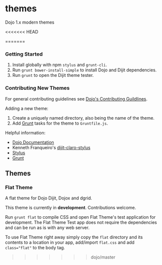 # themes
Dojo 1.x modern themes

<<<<<<< HEAD

=======
### Getting Started

1. Install globally with npm `stylus` and `grunt-cli`.
2. Run `grunt bower-install-simple` to install Dojo and Dijit dependencies.
3. Run `grunt` to open the Dijit theme tester.

### Contributing New Themes

For general contributing guidelines see [Dojo's Contributing Guildlines](https://github.com/dojo/dojo/blob/master/CONTRIBUTING.md).

Adding a new theme:

1. Create a uniquely named directory, also being the name of the theme.
2. Add [Grunt](http://gruntjs.com/) tasks for the theme to `Gruntfile.js`.

Helpful information:

* [Dojo Documentation](http://dojotoolkit.org/documentation/)
* Kenneth Franqueiro's [dijit-claro-stylus](https://github.com/kfranqueiro/dijit-claro-stylus)
* [Stylus](https://learnboost.github.io/stylus/)
* [Grunt](http://gruntjs.com/)

## Themes

### Flat Theme

A flat theme for Dojo Dijit, Dojox and dgrid.

This theme is currently in **development**. Contributions welcome.

Run `grunt flat` to compile CSS and open Flat Theme's test application for development. The Flat Theme Test app does not require the dependencies and can be run as is with any web server.

To use Flat Theme right away simply copy the `flat` directory and its contents to a location in your app, add/import `flat.css` and add `class="flat"` to the body tag.
>>>>>>> dojo/master
